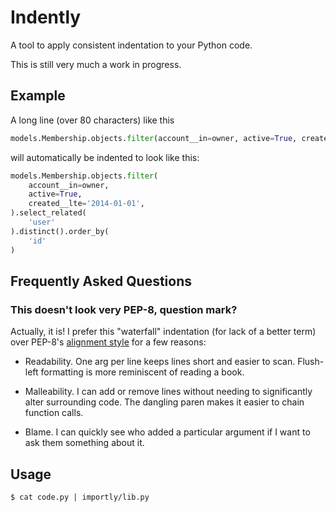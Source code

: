 Indently
========

A tool to apply consistent indentation to your Python code.

This is still very much a work in progress.


Example
-------

A long line (over 80 characters) like this

```python
models.Membership.objects.filter(account__in=owner, active=True, created__lte='2014-01-01').select_related('user').distinct().order_by('id')
```

will automatically be indented to look like this:

```python
models.Membership.objects.filter(
    account__in=owner,
    active=True,
    created__lte='2014-01-01',
).select_related(
    'user'
).distinct().order_by(
    'id'
)
```


Frequently Asked Questions
--------------------------

### This doesn't look very PEP-8, question mark?

Actually, it is! I prefer this "waterfall" indentation (for lack of a better
term) over PEP-8's [alignment
style](http://legacy.python.org/dev/peps/pep-0008/#indentation) for a few
reasons:

 * Readability. One arg per line keeps lines short and easier to scan.
   Flush-left formatting is more reminiscent of reading a book.

 * Malleability. I can add or remove lines without needing to significantly
   alter surrounding code. The dangling paren makes it easier to chain function
   calls.

 * Blame. I can quickly see who added a particular argument if I want to ask
   them something about it.


Usage
-----

```shell
$ cat code.py | importly/lib.py
```

